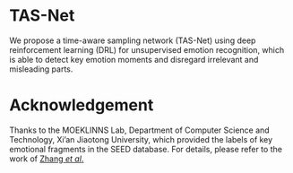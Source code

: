 # TAS-Net
We propose a time-aware sampling network (TAS-Net) using deep reinforcement learning (DRL) for unsupervised emotion recognition, which is able to detect key emotion moments and disregard irrelevant and misleading parts.

# Acknowledgement
Thanks to the MOEKLINNS Lab, Department of Computer Science and Technology, Xi’an Jiaotong University, which provided the labels of key emotional fragments in the SEED database. For details, please refer to the work of [Zhang *et al*.](https://ieeexplore.ieee.org/abstract/document/9698041?casa_token=wlMxQ1eVKi8AAAAA:0Jp3RknJggJETHi3f0rI3JbuDo95EXLN5_t8LFd6XRyAvN0o_fZwBbieZwWFRhxmf9ISmiVsCA)
